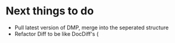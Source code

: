 Next things to do
=================

* Pull latest version of DMP, merge into the seperated structure
* Refactor Diff to be like DocDiff's (